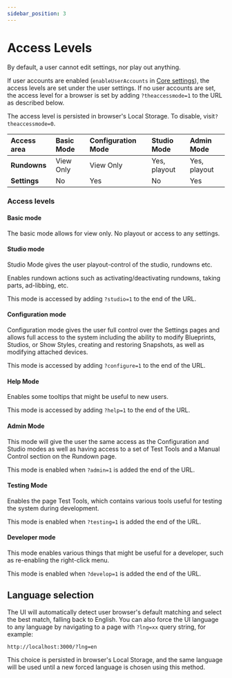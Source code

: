 ```yaml
---
sidebar_position: 3
---
```

# Access Levels

By default, a user cannot edit settings, nor play out anything.

If user accounts are enabled \(`enableUserAccounts` in [Core settings](sofie-core-settings.md#settings-file)\), the access levels are set under the user settings. If no user accounts are set, the access level for a browser is set by adding `?theaccessmode=1` to the URL as described below.

The access level is persisted in browser's Local Storage. To disable, visit`?theaccessmode=0`.

| Access area | Basic Mode | Configuration Mode | Studio Mode | Admin Mode |
| :--- | :--- | :--- | :--- | :--- |
| **Rundowns** | View Only | View Only | Yes, playout | Yes, playout |
| **Settings** | No | Yes | No | Yes |

### Access levels

#### Basic mode

The basic mode allows for view only. No playout or access to any settings.

#### Studio mode

Studio Mode gives the user playout-control of the studio, rundowns etc.

Enables rundown actions such as activating/deactivating rundowns, taking parts, ad-libbing, etc.

This mode is accessed by adding  `?studio=1` to the end of the URL.

#### Configuration mode

Configuration mode gives the user full control over the Settings pages and allows full access to the system including the ability to modify Blueprints, Studios, or Show Styles, creating and restoring Snapshots, as well as modifying attached devices.

This mode is accessed by adding  `?configure=1` to the end of the URL.

#### Help Mode

Enables some tooltips that might be useful to new users.

This mode is accessed by adding  `?help=1` to the end of the URL.

#### Admin Mode

This mode will give the user the same access as the Configuration and Studio modes as well as having access to a set of Test Tools and a Manual Control section on the Rundown page.

This mode is enabled when `?admin=1` is added the end of the URL.

#### Testing Mode

Enables the page Test Tools, which contains various tools useful for testing the system during development.

This mode is enabled when `?testing=1` is added the end of the URL.

#### Developer mode

This mode enables various things that might be useful for a developer, such as re-enabling the right-click menu.

This mode is enabled when `?develop=1` is added the end of the URL.

## Language selection

The UI will automatically detect user browser's default matching and select the best match, falling back to English. You can also force the UI language to any language by navigating to a page with `?lng=xx` query string, for example:

`http://localhost:3000/?lng=en`

This choice is persisted in browser's Local Storage, and the same language will be used until a new forced language is chosen using this method.

